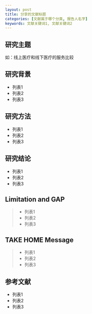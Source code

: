 ```yaml
---
layout: post
title: 分享的文献标题   
categories: [文献属于哪个分类, 报告人名字]
keywords: 文献关键词1, 文献关键词2
---
```



## 研究主题

如：线上医疗和线下医疗的服务比较

## 研究背景

* 列表1
* 列表2
* 列表3

## 研究方法
* 列表1
* 列表2
* 列表3

## 研究结论
* 列表1
* 列表2
* 列表3

## Limitation and GAP
>* 列表1
>* 列表2
>* 列表3

## TAKE HOME Message
>* 列表1
>* 列表2
>* 列表3

## 参考文献

* 列表1
* 列表2
* 列表3
　　

